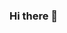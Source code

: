 ### Hi there 👋

<!--
**herniqeu/herniqeu** is a ✨ _special_ ✨ repository because its `README.md` (this file) appears on your GitHub profile.

Here are some ideas to get you started:

-Learning about Kind,C++ and ML
- https://codeforces.com/profile/HenriqueGodoy
- https://www.kaggle.com/hrgodoy
